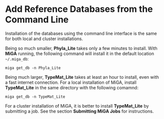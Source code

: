 # Add Reference Databases from the Command Line

Installation of the databases using the command line interface is the same for both local and cluster installations.

Being so much smaller, **Phyla\_Lite** takes only a few minutes to install. With **MiGA** running, the following command will install it in the default location `~/.miga_db`:

```text
miga get_db -n Phyla_Lite
```

Being much larger, **TypeMat\_Lite** takes at least an hour to install, even with a fast internet connection. For a local installation of MiGA, install **TypeMat\_Lite** in the same directory with the following comamnd:

```text
miga get_db -n TypeMat_Lite
```

For a cluster installation of MiGA, it is better to install **TypeMat\_Lite** by submitting a job. See the section **Submitting MiGA Jobs** for instructions.

